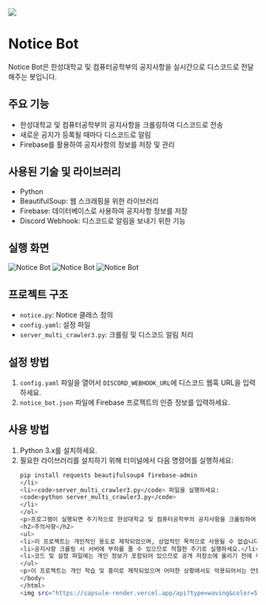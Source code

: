 
<img src="https://capsule-render.vercel.app/api?type=waving&color=54aeff&height=150&section=header" />

<!DOCTYPE html>
<html lang="en">
<head>
  <meta charset="UTF-8">
  <meta name="viewport" content="width=device-width, initial-scale=1.0">
  <title>Notice Bot</title>
</head>
<body>

<h1>Notice Bot</h1>

<p>Notice Bot은 한성대학교 및 컴퓨터공학부의 공지사항을 실시간으로 디스코드로 전달해주는 봇입니다.</p>

<h2>주요 기능</h2>

<ul>
  <li>한성대학교 및 컴퓨터공학부의 공지사항을 크롤링하여 디스코드로 전송</li>
  <li>새로운 공지가 등록될 때마다 디스코드로 알림</li>
  <li>Firebase를 활용하여 공지사항의 정보를 저장 및 관리</li>
</ul>

<h2>사용된 기술 및 라이브러리</h2>

<ul>
  <li>Python</li>
  <li>BeautifulSoup: 웹 스크래핑을 위한 라이브러리</li>
  <li>Firebase: 데이터베이스로 사용하여 공지사항 정보를 저장</li>
  <li>Discord Webhook: 디스코드로 알림을 보내기 위한 기능</li>
</ul>

<h2>실행 화면</h2>

<img src="https://github.com/taeksin/Notice_bot/assets/90402009/cc3c578c-bc2a-48aa-8447-c221306d91e5" alt="Notice Bot">
<img src="https://github.com/taeksin/Notice_bot/assets/90402009/3c8d1a8f-b4c2-4cfc-afdf-40f034dd4724" alt="Notice Bot">
<img src="https://github.com/taeksin/Notice_bot/assets/90402009/d164dcd5-15db-4cf7-b140-78bac3516e37" alt="Notice Bot">

<h2>프로젝트 구조</h2>

<ul>
  <li><code>notice.py</code>: Notice 클래스 정의</li>
  <li><code>config.yaml</code>: 설정 파일</li>
  <li><code>server_multi_crawler3.py</code>: 크롤링 및 디스코드 알림 처리</li>
</ul>

<h2>설정 방법</h2>

<ol>
  <li><code>config.yaml</code> 파일을 열어서 <code>DISCORD_WEBHOOK_URL</code>에 디스코드 웹훅 URL을 입력하세요.</li>
  <li><code>notice_bot.json</code> 파일에 Firebase 프로젝트의 인증 정보를 입력하세요.</li>
</ol>

<h2>사용 방법</h2>

<ol>
  <li>Python 3.x를 설치하세요.</li>
  <li>필요한 라이브러리를 설치하기 위해 터미널에서 다음 명령어를 실행하세요:

  ```bash
  pip install requests beautifulsoup4 firebase-admin
</li>
<li><code>server_multi_crawler3.py</code> 파일을 실행하세요:
  <code>python server_multi_crawler3.py</code>
</li>
</ol>
<p>프로그램이 실행되면 주기적으로 한성대학교 및 컴퓨터공학부의 공지사항을 크롤링하여 디스코드로 알림을 보내줍니다.</p>
<h2>주의사항</h2>
<ul>
  <li>이 프로젝트는 개인적인 용도로 제작되었으며, 상업적인 목적으로 사용될 수 없습니다.</li>
  <li>공지사항 크롤링 시 서버에 부하를 줄 수 있으므로 적절한 주기로 실행하세요.</li>
  <li>코드 및 설정 파일에는 개인 정보가 포함되어 있으므로 공개 저장소에 올리기 전에 주의하세요.</li>
</ul>
<p>이 프로젝트는 개인 학습 및 흥미로 제작되었으며 어떠한 상황에서도 악용되어서는 안됩니다.</p>
</body>
</html>
<img src="https://capsule-render.vercel.app/api?type=waving&color=54aeff&height=150&section=footer" />
